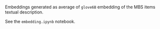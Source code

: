 Embeddings generated as average of `glove6B` embedding of the MBS items textual description.

See the `embedding.ipynb` notebook.
